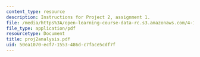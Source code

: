 ```yaml
---
content_type: resource
description: Instructions for Project 2, assignment 1.
file: /media/https%3A/open-learning-course-data-rc.s3.amazonaws.com/4-104-architectural-design-intentions-spring-2004/50ea1070ecf71553486dc7face5cdf7f_proj2analysis.pdf
file_type: application/pdf
resourcetype: Document
title: proj2analysis.pdf
uid: 50ea1070-ecf7-1553-486d-c7face5cdf7f
---
```

